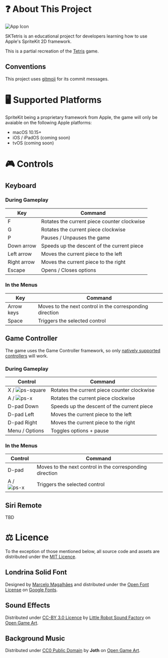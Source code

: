 # ❓ About This Project

![App Icon](https://user-images.githubusercontent.com/3322862/117534104-50f24a80-aff0-11eb-836b-2a3fe03d6779.png)

SKTetris is an educational project for developers learning how to use Apple's SpriteKit 2D framework.

This is a partial recreation of the [Tetris](https://en.wikipedia.org/wiki/Tetris) game.

## Conventions

This project uses [gitmoji](https://gitmoji.dev) for its commit messages.

# 🖥 Supported Platforms

SpriteKit being a proprietary framework from Apple, the game will only be avaiable on the following Apple platforms:

- macOS 10.15+
- iOS / iPadOS (coming soon)
- tvOS (coming soon)

# 🎮 Controls

## Keyboard

### During Gameplay

| Key         | Command                                     |
| ----------- | ------------------------------------------- |
| F           | Rotates the current piece counter clockwise |
| G           | Rotates the current piece clockwise         |
| P           | Pauses / Unpauses the game                  |
| Down arrow  | Speeds up the descent of the current piece  |
| Left arrow  | Moves the current piece to the left         |
| Right arrow | Moves the current piece to the right        |
| Escape      | Opens / Closes options                      |

### In the Menus

| Key        | Command                                                  |
| ---------- | -------------------------------------------------------- |
| Arrow keys | Moves to the next control in the corresponding direction |
| Space      | Triggers the selected control                            |

## Game Controller

The game uses the Game Controller framework, so only [natively supported controllers](https://support.apple.com/en-us/HT210414) will work.

### During Gameplay

| Control                                                                                                                | Command                                     |
| ---------------------------------------------------------------------------------------------------------------------- | ------------------------------------------- |
| X / ![ps-square](https://user-images.githubusercontent.com/3322862/118397226-50daf600-b653-11eb-8d4c-9c8d9834cedc.png) | Rotates the current piece counter clockwise |
| A / ![ps-x](https://user-images.githubusercontent.com/3322862/118397164-fa6db780-b652-11eb-967c-9e6fd7a51703.png)      | Rotates the current piece clockwise         |
| D-pad Down                                                                                                             | Speeds up the descent of the current piece  |
| D-pad Left                                                                                                             | Moves the current piece to the left         |
| D-pad Right                                                                                                            | Moves the current piece to the right        |
| Menu / Options                                                                                                         | Toggles options + pause                     |

### In the Menus

| Control                                                                                                           | Command                                                  |
| ----------------------------------------------------------------------------------------------------------------- | -------------------------------------------------------- |
| D-pad                                                                                                             | Moves to the next control in the corresponding direction |
| A / ![ps-x](https://user-images.githubusercontent.com/3322862/118397164-fa6db780-b652-11eb-967c-9e6fd7a51703.png) | Triggers the selected control                            |

## Siri Remote

TBD

# ⚖️ Licence

To the exception of those mentioned below, all source code and assets are distributed under the [MIT Licence](LICENSE).

## Londrina Solid Font

Designed by [Marcelo Magalhães](https://github.com/marcelommp/Londrina-Typeface/) and distributed under the [Open Font License](https://scripts.sil.org/cms/scripts/page.php?site_id=nrsi&id=OFL) on [Google Fonts](https://fonts.google.com/specimen/Londrina+Solid).

## Sound Effects

Distributed under [CC-BY 3.0 Licence](https://creativecommons.org/licenses/by/3.0/) by [Little Robot Sound Factory](http://www.littlerobotsoundfactory.com) on [Open Game Art](https://opengameart.org/content/8-bit-sound-effects-library).

## Background Music

Distributed under [CC0 Public Domain](https://creativecommons.org/publicdomain/zero/1.0/) by **Joth** on [Open Game Art](https://opengameart.org/content/next-to-you).
